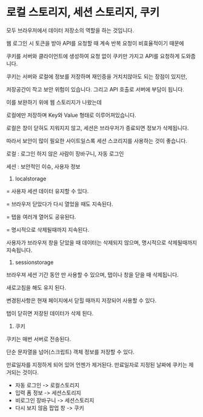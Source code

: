 # 로컬 스토리지, 세션 스토리지, 쿠키

모두 브라우저에서 데이터 저장소의 역할을 하는 것입니다. 

웹 로그인 시 토큰을 받아 API를 요청할 때 계속 반복 요청이 비효율적이기 때문에 

쿠키를 서버와 클라이언트에 생성하여 요청 없이 쿠키만 가지고 API를 요청하게 도와줍니다. 

쿠키는 서버와 로컬에 정보를 저장하며 재인증을 거치치않아도 되는 장점이 있지만, 

저장공간이 작고 보안 위험이 있습니다. 그리고 API 호출로 서버에 부담이 됩니다.

이를 보완하기 위에 웹 스토리지가 나왔는데

로컬에만 저장하며 Key와 Value 형태로 이루어져있습니다. 

로컬은 창이 닫혀도 지워지지 않고, 세션은 브라우저가 종료되면 정보가 삭제됩니다. 

따라서 보안이 많이 필요한 사이트일스록 세션 스코리지를 사용하는 것이 좋습니다.

로컬 : 로그인 하지 않은 사람이 장바구니, 자동 로그인

세션 : 보안적인 이슈, 사용자 정보

1. localstorage

= 사용자 세션 데이터 유지할 수 있다.

= 브라우저 닫았다가 다시 열었을 때도 지속된다.

= 탭을 여러개 열어도 공유된다.

= 명시적으로 삭제될때까지 지속된다.

사용자가 브라우저 창을 닫았을 때 데이터는 삭제되지 않으며, 명시적으로 삭제될때까지 지속됩니다.

1. sessionstorage

브라우져 세션 기간 동안 만 사용할 수 있으며, 탭이나 창을 닫을 때 삭제됩니다.

새로고침을 해도 유지 된다.

변경된사항은 현재 페이지에서 닫힐 때까지 저장되어 사용할 수 있다. 

탭이 닫히면 저장된 데이터가 삭제 된다.

1. 쿠키

쿠키는 매번 서버로 전송된다.

단순 문자열을 넘어(스크립트) 객체 정보를 저장할 수 있다.

만료일자를 지정하게 되어 있어 언젠가 제거된다. 만료일자로 지정된 날짜에 쿠키는 제거되는 것이다. 

- 자동 로그인 -> 로컬스토리지
- 입력 폼 정보 -> 세션스토리지
- 비로그인 장바구니 -> 세션스토리지
- 다시 보지 않음 팝업 창 -> 쿠키